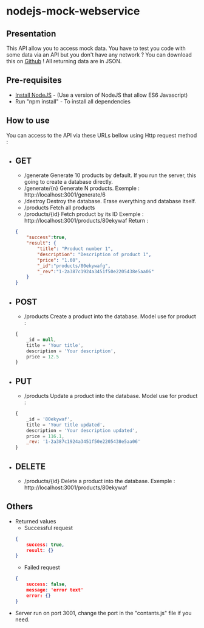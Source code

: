 # nodejs-mock-webservice

## Presentation
This API allow you to access mock data. You have to test you code with some data via an API but you don't have any network ? You can download this on [Github](https://github.com/MISTERSOFT/nodejs-mock-webservice) !
All returning data are in JSON.

## Pre-requisites
* [Install NodeJS](https://nodejs.org/en/) - (Use a version of NodeJS that allow ES6 Javascript)
* Run "npm install" - To install all dependencies

## How to use
You can access to the API via these URLs bellow using Http request method :

* ## GET
    * /generate
    Generate 10 products by default. If you run the server, this going to create a database directly.
    * /generate/{n}
    Generate N products.
    Exemple : http://localhost:3001/generate/6
    * /destroy
    Destroy the database. Erase everything and database itself.
    * /products
    Fetch all products
    * /products/{id}
    Fetch product by its ID
    Exemple : http://localhost:3001/products/80ekywaf
    Return :
    ```json
    {
        "success":true,
        "result": {
            "title": "Product number 1", 
            "description": "Description of product 1",
            "price": "1.60",
            "_id":"products/80ekywafg",
            "_rev":"1-2a387c1924a3451f50e2205438e5aa06"
        }
    }
    ```
* ## POST
    * /products
    Create a product into the database.
    Model use for product :
    ```javascript
    {
        _id = null,
        title = 'Your title',
        description = 'Your description',
        price = 12.5
    }
    ```
* ## PUT
    * /products
    Update a product into the database.
    Model use for product :
    ```javascript
    {
        _id = '80ekywaf',
        title = 'Your title updated',
        description = 'Your description updated',
        price = 116.1,
        _rev: '1-2a387c1924a3451f50e2205438e5aa06'
    }
    ```
* ## DELETE
    * /products/{id}
    Delete a product into the database.
    Exemple : http://localhost:3001/products/80ekywaf

## Others
* Returned values
    * Successful request
    ```json
    {
        success: true,
        result: {}
    }
    ```
    * Failed request
    ```json
    {
        success: false,
        message: 'error text'
        error: {}
    }
    ```
* Server run on port 3001, change the port in the "contants.js" file if you need.